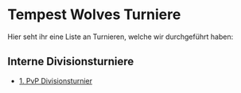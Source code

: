 # Tempest Wolves Turniere

Hier seht ihr eine Liste an Turnieren, welche wir durchgeführt haben:

## Interne Divisionsturniere

- [1. PvP Divisionsturnier](001-div-pvp.md)


